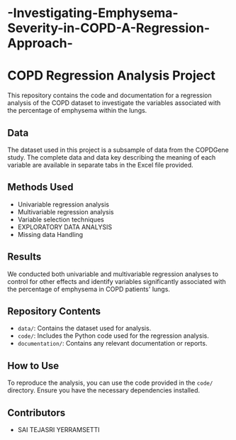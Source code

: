 # -Investigating-Emphysema-Severity-in-COPD-A-Regression-Approach-
# COPD Regression Analysis Project

This repository contains the code and documentation for a regression analysis of the COPD dataset to investigate the variables associated with the percentage of emphysema within the lungs.

## Data

The dataset used in this project is a subsample of data from the COPDGene study. The complete data and data key describing the meaning of each variable are available in separate tabs in the Excel file provided.

## Methods Used

- Univariable regression analysis
- Multivariable regression analysis
- Variable selection techniques
- EXPLORATORY DATA ANALYSIS
- Missing data Handling

## Results

We conducted both univariable and multivariable regression analyses to control for other effects and identify variables significantly associated with the percentage of emphysema in COPD patients' lungs.

## Repository Contents

- `data/`: Contains the dataset used for analysis.
- `code/`: Includes the Python code used for the regression analysis.
- `documentation/`: Contains any relevant documentation or reports.

## How to Use

To reproduce the analysis, you can use the code provided in the `code/` directory. Ensure you have the necessary dependencies installed.

## Contributors

- SAI TEJASRI YERRAMSETTI



